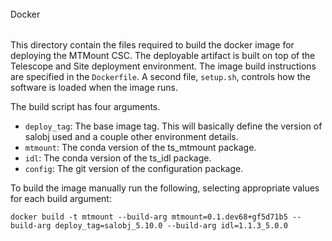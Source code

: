 ######
Docker
######

This directory contain the files required to build the docker image for deploying the MTMount CSC.
The deployable artifact is built on top of the Telescope and Site deployment environment.
The image build instructions are specified in the `Dockerfile`.
A second file, `setup.sh`, controls how the software is loaded when the image runs.

The build script has four arguments.

* `deploy_tag`: The base image tag. This will basically define the version of
  salobj used and a couple other environment details.
* `mtmount`: The conda version of the ts_mtmount package.
* `idl`: The conda version of the ts_idl package.
* `config`: The git version of the configuration package.

To build the image manually run the following, selecting appropriate values
for each build argument:

```
docker build -t mtmount --build-arg mtmount=0.1.dev68+gf5d71b5 --build-arg deploy_tag=salobj_5.10.0 --build-arg idl=1.1.3_5.0.0
```
